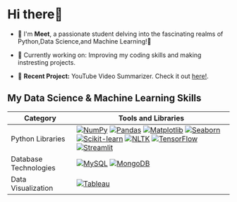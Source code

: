 # **Hi there**👋
- 🌟 I'm **Meet**, a passionate student delving into the fascinating realms of Python,Data Science,and Machine Learning!🚀

- 🔭 Currently working on: Improving my coding skills and making instresting projects.

- 📑 **Recent Project:** YouTube Video Summarizer. Check it out [here!](https://github.com/MeetShah9/YouTube_video_summary).

## My Data Science & Machine Learning Skills

| Category | Tools and Libraries |
|---|---|
| Python Libraries | [![NumPy](https://img.shields.io/badge/NumPy-013243?style=for-the-badge&logo=numpy&logoColor=white)](https://numpy.org/) [![Pandas](https://img.shields.io/badge/Pandas-150458?style=for-the-badge&logo=pandas&logoColor=white)](https://pandas.pydata.org/) [![Matplotlib](https://img.shields.io/badge/Matplotlib-11557C?style=for-the-badge&logo=matplotlib&logoColor=white)](https://matplotlib.org/) [![Seaborn](https://img.shields.io/badge/Seaborn-3776AB?style=for-the-badge&logo=python&logoColor=white)](https://seaborn.pydata.org/) [![Scikit-learn](https://img.shields.io/badge/Scikit--learn-F7931E?style=for-the-badge&logo=scikit-learn&logoColor=white)](https://dev.scikit-learn.org/) [![NLTK](https://img.shields.io/badge/NLTK-9C27B0?style=for-the-badge&logo=python&logoColor=white)](https://www.nltk.org/) [![TensorFlow](https://img.shields.io/badge/TensorFlow-FF6F00?style=for-the-badge&logo=tensorflow&logoColor=white)](https://www.tensorflow.org/) [![Streamlit](https://img.shields.io/badge/Streamlit-FF4B4B?style=for-the-badge&logo=streamlit.io)](https://streamlit.io/) |
| Database Technologies | [![MySQL](https://img.shields.io/badge/MySQL-000077?style=for-the-badge&logo=mysql&logoColor=white)](https://dev.mysql.com/) [![MongoDB](https://img.shields.io/badge/MongoDB-47A248?style=for-the-badge&logo=mongodb&logoColor=white)](https://www.mongodb.com/) |
| Data Visualization | [![Tableau](https://img.shields.io/badge/Tableau-E97627?style=for-the-badge&logo=tableau&logoColor=white)](https://www.tableau.com/) |

